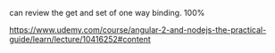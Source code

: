 can review the get and set of one way binding.
100%

https://www.udemy.com/course/angular-2-and-nodejs-the-practical-guide/learn/lecture/10416252#content
